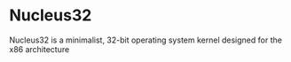 # Nucleus32
Nucleus32 is a minimalist, 32-bit operating system kernel designed for the x86 architecture
